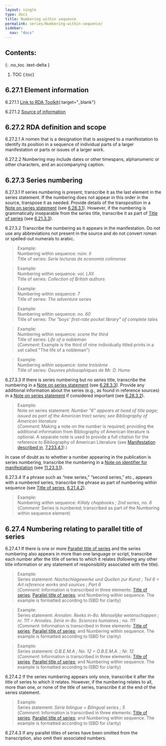 ```yaml
---
layout: single
type: docs
title: Numbering within sequence
permalink: series/Numbering-within-sequence/
sidebar:
  nav: "docs"
---
```


## Contents:
{: .no_toc .text-delta }

1. TOC
{:toc}

## 6.27.1 Element information

<a name="6.27.1.1">6.27.1.1</a> [Link to RDA Toolkit](https://beta.rdatoolkit.org/en-US_ala-04e52191-96ac-3870-ac6a-de37540f45f5){:target="_blank"}

<a name="6.27.1.2">6.27.1.2</a> [Source of information](/DCRMR/series/)

## 6.27.2 RDA definition and scope

<a name="6.27.2.1">6.27.2.1</a> A nomen that is a designation that is assigned to a manifestation to identify its position in a sequence of individual parts of a larger manifestation or parts or issues of a larger work.

<a name="6.27.2.2">6.27.2.2</a> Numbering may include dates or other timespans, alphanumeric or other characters, and an accompanying caption.

## 6.27.3 Series numbering

<a name="6.27.3.1">6.27.3.1</a> If series numbering is present, transcribe it as the last element in the series statement. If the numbering does not appear in this order in the source, transpose it as needed. Provide details of the transposition in a [Note on series statement](/DCRMR/series/Note-on-series-statement/) (see [6.28.3.1](/DCRMR/series/Note-on-series-statement/#6.28.3.1)). However, if the numbering is grammatically inseparable from the series title, transcribe it as part of [Title of series](/DCRMR/series/Title-of-series/) (see [6.21.3.3](/DCRMR/series/Title-of-series/#6.21.3.3)).

<a name="6.27.3.2">6.27.3.2</a> Transcribe the numbering as it appears in the manifestation. Do not use any abbreviations not present in the source and do not convert roman or spelled-out numerals to arabic.

>Example:  
>Numbering within sequence: <CITE>núm. II</CITE>  
>Title of series: <CITE>Serie lecturas de economía colimense</CITE>

>Example:  
>Numbering within sequence: <CITE>vol. LXII</CITE>    
>Title of series: <CITE>Collection of British authors</CITE>    

>Example:  
>Numbering within sequence: <CITE>7</CITE>    
>Title of series: <CITE>The adventure series</CITE>    

>Example:  
>Numbering within sequence: <CITE>no. 60</CITE>    
>Title of series: <CITE>The "boys’ first-rate pocket library" of complete tales</CITE>    

>Example:  
>Numbering within sequence: <CITE>scene the third</CITE>      
>Title of series: <CITE>Life of a nobleman</CITE>      
>(*Comment*: Example is the third of nine individually titled prints in a set called "The life of a nobleman")    

>Example:  
>Numbering within sequence: <CITE>tome troisième</CITE>    
>Title of series: <CITE>Oeuvres philosophiques de Mr. D. Hume</CITE>      

<a name="6.27.3.3">6.27.3.3</a> If there is series numbering but no series title, transcribe the numbering in a [Note on series statement](/DCRMR/series/Note-on-series-statement/) (see [6.28.3.3](/DCRMR/series/Note-on-series-statement/#6.28.3.3)). Provide any additional information about the series (e.g., as found in reference sources) in a [Note on series statement](/DCRMR/series/Note-on-series-statement/) if considered important (see [6.28.3.2](/DCRMR/series/Note-on-series-statement/#6.28.3.2)). 

>Example:  
>Note on series statement: <CITE>Number "6" appears at head of title page; issued as part of the American tract series; see Bibliography of American literature</CITE>  
>(*Comment*: Making a note on the number is required; providing the additional information from Bibliography of American literature is optional. A separate note is used to provide a full citation for the reference to Bibliography of American Literature (see [Manifestation described in](/DCRMR/other-notes/Manifestation-described-in/), [7.233.4.1](/DCRMR/other-notes/Manifestation-described-in/#7.233.4.1)).)    

In case of doubt as to whether a number appearing in the publication is series numbering, transcribe the numbering in a [Note on identifier for manifestation](/DCRMR/identifiers/Note-on-identifier-for-manifestation/) (see [11.23.3.1](/DCRMR/identifiers/Note-on-identifier-for-manifestation/#11.23.3.1)).

<a name="6.27.3.4">6.27.3.4</a> If a phrase such as “new series,” “second series,” etc., appears with a numbered series, transcribe the phrase as part of numbering within sequence (see [Title of series](/DCRMR/series/Title-of-series/), [6.21.4.2](/DCRMR/series/Title-of-series/#6.21.4.2)).

>Example:    
>Numbering within sequence: <CITE>Killaly chapbooks ; 2nd series, no. 6</CITE>    
>(*Comment*: Series is numbered; transcribed as part of the Numbering within sequence element)  

## 6.27.4 Numbering relating to parallel title of series

<a name="6.27.4.1">6.27.4.1</a> If there is one or more [Parallel title of series](/DCRMR/series/Parallel-title-of-series/) and the series numbering also appears in more than one language or script, transcribe each number after the title of series to which it relates (following any other title information or any statement of responsibility associated with the title).

>Example:  
>Series statement: <CITE>Nachschlagewerke und Quellen zur Kunst ; Teil 6 = Art reference works and sources ; Part 6</CITE>    
>(*Comment*: Information is transcribed in three elements: [Title of series](/DCRMR/series/Title-of-series/); [Parallel title of series](/DCRMR/series/Parallel-title-of-series/); and Numbering within sequence. The example is formatted according to ISBD for clarity)    

>Example:  
>Series statement: <CITE>Annalen. Reeks in-8o. Menselijke wetenschappen ;  nr. 111 = Annales. Série in-8o. Sciences humaines ; no. 111</CITE>    
>(*Comment*: Information is transcribed in three elements: [Title of series](/DCRMR/series/Title-of-series/); [Parallel title of series](/DCRMR/series/Parallel-title-of-series/); and Numbering within sequence. The example is formatted according to ISBD for clarity)    

>Example:  
>Series statement: <CITE>O.B.E.M.A ; No. 12 = O.B.E.M.A. ; Nr. 12</CITE>    
>(*Comment*: Information is transcribed in three elements: [Title of series](/DCRMR/series/Title-of-series/); [Parallel title of series](/DCRMR/series/Parallel-title-of-series/); and Numbering within sequence. The example is formatted according to ISBD for clarity)    

<a name="6.27.4.2">6.27.4.2</a> If the series numbering appears only once, transcribe it after the title of series to which it relates. However, if the numbering relates to all, more than one, or none of the title of series, transcribe it at the end of the series statement.

>Example:  
>Series statement: <CITE>Série bilingue = Bilingual series ; 5</CITE>   
>(*Comment*: Information is transcribed in three elements: [Title of series](/DCRMR/series/Title-of-series/); [Parallel title of series](/DCRMR/series/Parallel-title-of-series/); and Numbering within sequence. The example is formatted according to ISBD for clarity)   

<a name="6.27.4.3">6.27.4.3</a> If any parallel titles of series have been omitted from the transcription, also omit their associated numbers.
